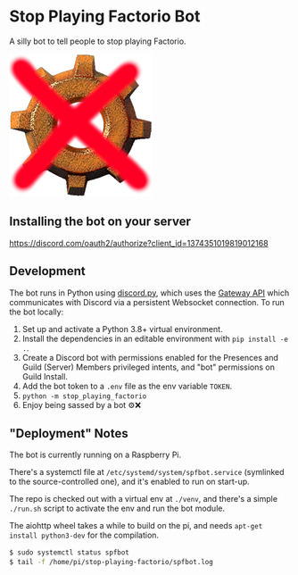 # Stop Playing Factorio Bot

A silly bot to tell people to stop playing Factorio.

![No more Factorio](./icon.png)

## Installing the bot on your server

https://discord.com/oauth2/authorize?client_id=1374351019819012168

## Development

The bot runs in Python using [discord.py](https://discordpy.readthedocs.io/en/latest/intro.html#installing), which uses the [Gateway API](https://discord.com/developers/docs/events/gateway) which communicates with Discord via a persistent Websocket connection. To run the bot locally:

1. Set up and activate a Python 3.8+ virtual environment.
1. Install the dependencies in an editable environment with `pip install -e .`.
1. Create a Discord bot with permissions enabled for the Presences and Guild (Server) Members privileged intents, and "bot" permissions on Guild Install.
1. Add the bot token to a `.env` file as the env variable `TOKEN`.
1. `python -m stop_playing_factorio`
1. Enjoy being sassed by a bot ⚙️❌

## "Deployment" Notes

The bot is currently running on a Raspberry Pi.

There's a systemctl file at `/etc/systemd/system/spfbot.service` (symlinked to the source-controlled one), and it's enabled to run on start-up.

The repo is checked out with a virtual env at `./venv`, and there's a simple `./run.sh` script to activate the env and run the bot module.

The aiohttp wheel takes a while to build on the pi, and needs `apt-get install python3-dev` for the compilation.

```bash
$ sudo systemctl status spfbot
$ tail -f /home/pi/stop-playing-factorio/spfbot.log
```

